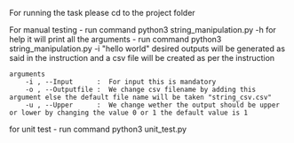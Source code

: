 For running the task please cd to the project folder 

For manual testing
    - run command python3 string_manipulation.py -h for help it will print all the arguments
    - run command python3 string_manipulation.py -i "hello world" desired outputs will be generated as said in the instruction and a csv file will be created as per the instruction
    
    arguments
        -i , --Input      :  For input this is mandatory
        -o , --Outputfile :  We change csv filename by adding this argument else the default file name will be taken "string_csv.csv"
        -u , --Upper      :  We change wether the output should be upper or lower by changing the value 0 or 1 the default value is 1


for unit test
    - run command python3 unit_test.py

